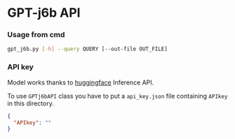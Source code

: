 # GPT-j6b API

### Usage from cmd
```bash
gpt_j6b.py [-h] --query QUERY [--out-file OUT_FILE]
```

### API key
Model works thanks to [huggingface](https://huggingface.co/settings/tokens) Inference API.

To use `GPTj6bAPI` class you have to put a `api_key.json` file containing `APIkey` in this directory.
```json
{
  "APIkey": ""
}
```
